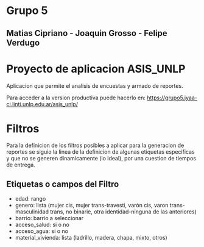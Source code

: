 # Grupo 5
## Matias Cipriano - Joaquin Grosso - Felipe Verdugo
# Proyecto de aplicacion ASIS_UNLP

Aplicacion que permite el analisis de encuestas y armado de reportes.

Para acceder a la version productiva puede hacerlo en: https://grupo5.jyaa-ci.linti.unlp.edu.ar/asis_unlp/

# Filtros
Para la definicion de los filtros posibles a aplicar para la generacion de reportes se siguio la linea de la definicion de algunas etiquetas especificas y que no se generen dinamicamente (lo ideal), por una cuestion de tiempos de entrega.

## Etiquetas o campos del Filtro
- edad: rango
- genero: lista (mujer cis, mujer trans-travesti, varón cis, varon trans-masculinidad trans, no binarie, otra identidad-ninguna de las anteriores)
- barrio: barrio a seleccionar
- acceso_salud: si o no
- acceso_agua: si o no
- material_vivienda: lista (ladrillo, madera, chapa, mixto, otros)